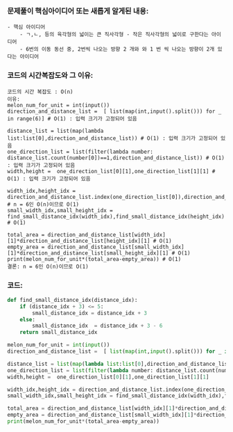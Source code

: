 ### 문제풀이 핵심아이디어 또는 새롭게 알게된 내용:      
    - 핵심 아이디어 
        - ㄱ,ㄴ, 등의 육각형의 넓이는 큰 직사각형 - 작은 직사각형의 넓이로 구한다는 아이디어
        - 6번의 이동 동선 중, 2번씩 나오는 방향 2 개와 와 1 번 씩 나오는 방향이 2개 있다는 아이디어
    
### 코드의 시간복잡도와 그 이유:
    코드의 시간 복잡도 : O(n) 
    이유:
    melon_num_for_unit = int(input())
    direction_and_distance_list =  [ list(map(int,input().split())) for _ in range(6)] # O(1) : 입력 크기가 고정되어 있음

    distance_list = list(map(lambda list:list[0],direction_and_distance_list)) # O(1) : 입력 크기가 고정되어 있음
    one_direction_list = list(filter(lambda number: distance_list.count(number[0])==1,direction_and_distance_list)) # O(1) : 입력 크기가 고정되어 있음
    width,height =  one_direction_list[0][1],one_direction_list[1][1] # O(1) : 입력 크기가 고정되어 있음

    width_idx,height_idx = direction_and_distance_list.index(one_direction_list[0]),direction_and_distance_list.index(one_direction_list[1]) # n = 6인 O(n)이므로 O(1)
    small_width_idx,small_height_idx = find_small_distance_idx(width_idx),find_small_distance_idx(height_idx) # O(1)

    total_area = direction_and_distance_list[width_idx][1]*direction_and_distance_list[height_idx][1] # O(1)
    empty_area = direction_and_distance_list[small_width_idx][1]*direction_and_distance_list[small_height_idx][1] # O(1)
    print(melon_num_for_unit*(total_area-empty_area)) # O(1)
    결론: n = 6인 O(n)이므로 O(1)
    
### 코드:
```python
def find_small_distance_idx(distance_idx):
    if (distance_idx + 3) <= 5:
        small_distance_idx = distance_idx + 3
    else:
        small_distance_idx  = distance_idx + 3 - 6
    return small_distance_idx 

melon_num_for_unit = int(input())
direction_and_distance_list =  [ list(map(int,input().split())) for _ in range(6)]

distance_list = list(map(lambda list:list[0],direction_and_distance_list))
one_direction_list = list(filter(lambda number: distance_list.count(number[0])==1,direction_and_distance_list))
width,height =  one_direction_list[0][1],one_direction_list[1][1]

width_idx,height_idx = direction_and_distance_list.index(one_direction_list[0]),direction_and_distance_list.index(one_direction_list[1])
small_width_idx,small_height_idx = find_small_distance_idx(width_idx),find_small_distance_idx(height_idx)

total_area = direction_and_distance_list[width_idx][1]*direction_and_distance_list[height_idx][1]
empty_area = direction_and_distance_list[small_width_idx][1]*direction_and_distance_list[small_height_idx][1]
print(melon_num_for_unit*(total_area-empty_area))
```